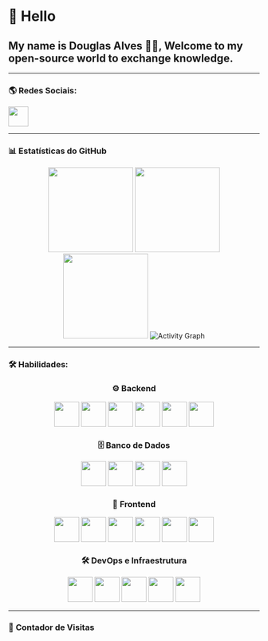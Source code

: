 # 👋 Hello 
## My name is Douglas Alves 🧑‍💻, Welcome to my open-source world to exchange knowledge.

---

### 🌎 **Redes Sociais:**
[<img src="https://cdn.jsdelivr.net/gh/devicons/devicon/icons/linkedin/linkedin-original.svg" width="40">](https://www.linkedin.com/in/douglas-alves-b3b901179/)

---

### 📊 **Estatísticas do GitHub**
<div align="center">
  <!-- Estatísticas gerais -->
  <img height="170em" src="https://github-readme-stats.vercel.app/api?username=Douglas-00&show_icons=true&theme=merko&include_all_commits=true&count_private=true">

  <!-- Linguagens mais usadas -->
  <img height="170em" src="https://github-readme-stats.vercel.app/api/top-langs/?username=Douglas-00&layout=compact&theme=merko">

  <!-- Streak (sequência de contribuições) -->
  <img height="170em" src="https://github-readme-streak-stats.herokuapp.com/?user=Douglas-00&theme=merko">

  <!-- Atividade gráfica -->
  <img src="https://activity-graph.herokuapp.com/graph?username=Douglas-00&theme=merko&hide_border=true&area=true" alt="Activity Graph">
</div>

---

### 🛠 **Habilidades:**
<div align="center">

### ⚙️ **Backend**
<img src="https://cdn.jsdelivr.net/gh/devicons/devicon/icons/nodejs/nodejs-original.svg" width="50">
<img src="https://cdn.jsdelivr.net/gh/devicons/devicon/icons/typescript/typescript-original.svg" width="50">
<img src="https://cdn.jsdelivr.net/gh/devicons/devicon/icons/nestjs/nestjs-plain.svg" width="50">
<img src="https://cdn.jsdelivr.net/gh/devicons/devicon/icons/rabbitmq/rabbitmq-original.svg" width="50">
<img src="https://cdn.jsdelivr.net/gh/devicons/devicon/icons/redis/redis-original.svg" width="50">
<img src="https://cdn.jsdelivr.net/gh/devicons/devicon/icons/python/python-original.svg" width="50">

### 🗄️ **Banco de Dados**
<img src="https://cdn.jsdelivr.net/gh/devicons/devicon/icons/mysql/mysql-original.svg" width="50">
<img src="https://cdn.jsdelivr.net/gh/devicons/devicon/icons/postgresql/postgresql-original.svg" width="50">
<img src="https://cdn.jsdelivr.net/gh/devicons/devicon/icons/mongodb/mongodb-original.svg" width="50">
<img src="https://cdn.jsdelivr.net/gh/devicons/devicon/icons/sqlite/sqlite-original.svg" width="50">

### 🎨 **Frontend**
<img src="https://cdn.jsdelivr.net/gh/devicons/devicon/icons/html5/html5-original.svg" width="50">
<img src="https://cdn.jsdelivr.net/gh/devicons/devicon/icons/css3/css3-original.svg" width="50">
<img src="https://cdn.jsdelivr.net/gh/devicons/devicon/icons/bootstrap/bootstrap-original.svg" width="50">
<img src="https://cdn.jsdelivr.net/gh/devicons/devicon/icons/javascript/javascript-original.svg" width="50">
<img src="https://cdn.jsdelivr.net/gh/devicons/devicon/icons/react/react-original.svg" width="50">
<img src="https://cdn.jsdelivr.net/gh/devicons/devicon/icons/nextjs/nextjs-original.svg" width="50">

### 🛠 **DevOps e Infraestrutura**
<img src="https://cdn.jsdelivr.net/gh/devicons/devicon/icons/docker/docker-original.svg" width="50">
<img src="https://cdn.jsdelivr.net/gh/devicons/devicon/icons/kubernetes/kubernetes-plain.svg" width="50">
<img src="https://cdn.jsdelivr.net/gh/devicons/devicon/icons/gitlab/gitlab-original.svg" width="50">
<img src="https://cdn.jsdelivr.net/gh/devicons/devicon/icons/grafana/grafana-original.svg" width="50">
<img src="https://cdn.jsdelivr.net/gh/devicons/devicon/icons/githubactions/githubactions-original.svg" width="50">

</div>

---

### 🚀 **Contador de Visitas**
<div align="center">
  <img src="https://kom
